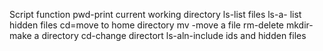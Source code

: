 Script function 
pwd-print current working directory
ls-list files
ls-a- list hidden files
cd=move to home directory
mv -move a file
rm-delete
mkdir-make a directory
cd-change directort
ls-aln-include ids and hidden files
 